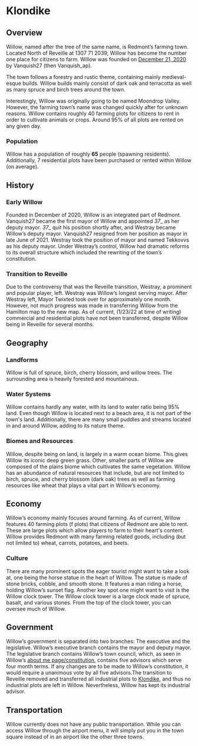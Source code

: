 # Klondike

## Overview
Willow, named after the tree of the same name, is Redmont’s farming town. Located North of Reveille at 1307 71 2039, Willow has become the number one place for citizens to farm. Willow was founded on [December 21, 2020](https://www.democracycraft.net/threads/vanquish_ap-town-application.2394/) by Vanquish27 (then Vanquish_ap).

The town follows a forestry and rustic theme, containing mainly medieval-esque builds. Willow builds mainly consist of dark oak and terracotta as well as many spruce and birch trees around the town.

Interestingly, Willow was originally going to be named Moondrop Valley. However, the farming town’s name was changed quickly after for unknown reasons. Willow contains roughly 40 farming plots for citizens to rent in order to cultivate animals or crops. Around 95% of all plots are rented on any given day.

### Population
Willow has a population of roughly **65** people (spawning residents). Additionally, 7 residential plots have been purchased or rented within Willow (on average).

## History
### Early Willow
Founded in December of 2020, Willow is an integrated part of Redmont. Vanquish27 became the first mayor of Willow and appointed _37__ as her deputy mayor. _37__ quit his position shortly after, and Westray became Willow’s deputy mayor.
Vanquish27 resigned from her position as mayor in late June of 2021. Westray took the position of mayor and named Tekkovvs as his deputy mayor. Under Westray’s control, Willow had dramatic reforms to its overall structure which included the rewriting of the town’s constitution.

### Transition to Reveille
Due to the controversy that was the Reveille transition, Westray, a prominent and popular player, left. Westray was Willow’s longest serving mayor. After Westray left, Mayor Twixted took over for approximately one month. However, not much progress was made in transferring Willow from the Hamilton map to the new map.
As of current, (1/23/22 at time of writing) commercial and residential plots have not been transferred, despite Willow being in Reveille for several months.

## Geography

### Landforms
Willow is full of spruce, birch, cherry blossom, and willow trees. The surrounding area is heavily forested and mountainous.


### Water Systems
Willow contains hardly any water, with its land to water ratio being 95% land. Even though Willow is located next to a beach area, it is not part of the town's land. Additionally, there are many small puddles and streams located in and around Willow, adding to its nature theme.

### Biomes and Resources
Willow, despite being on land, is largely in a warm ocean biome. This gives Willow its iconic deep green grass. Other, smaller parts of Willow are composed of the plains biome which cultivates the same vegetation.
Willow has an abundance of natural resources that include, but are not limited to birch, spruce, and cherry blossom (dark oak) trees as well as farming resources like wheat that plays a vital part in Willow’s economy.

## Economy
Willow’s economy mainly focuses around farming. As of current, Willow features 40 farming plots (f plots) that citizens of Redmont are able to rent. These are large plots which allow players to farm to their heart's content.
Willow provides Redmont with many farming related goods, including (but not limited to) wheat, carrots, potatoes, and beets.

### Culture
There are many prominent spots the eager tourist might want to take a look at, one being the horse statue in the heart of Willow. The statue is made of stone bricks, cobble, and smooth stone. It features a man riding a horse, holding Willow’s sunset flag.
Another key spot one might want to visit is the Willow clock tower. The Willow clock tower is a large clock made of spruce, basalt, and various stones. From the top of the clock tower, you can oversee much of Willow.

## Government
Willow’s government is separated into two branches: The executive and the legislative. Willow’s executive branch contains the mayor and deputy mayor. The legislative branch contains Willow’s town council, which, as seen in Willow’s [about me page/constitution](https://www.democracycraft.net/threads/about-willow.3176/), contains five advisors which serve four month terms.
If any changes are to be made to Willow’s constitution, it would require a unanimous vote by all five advisors.The transition to Reveille removed and transferred all industrial plots to [Klondike](https://wiki.democracycraft.net/history/executive/klondike), and thus no industrial plots are left in Willow. Nevertheless, Willow has kept its industrial advisor.

## Transportation
Willow currently does not have any public transportation. While you can access Willow through the airport menu, it will simply put you in the town square instead of in an airport like the other three towns.












 
